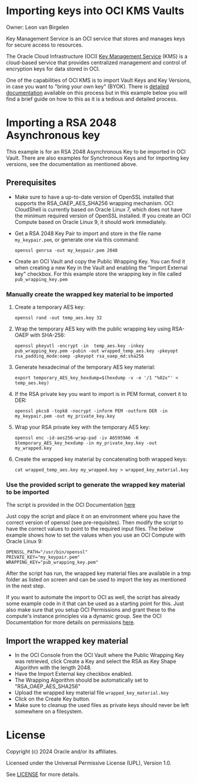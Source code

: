 # Importing keys into OCI KMS Vaults

Owner: Leon van Birgelen

Key Management Service is an OCI service that stores and manages keys for secure access to resources.

The Oracle Cloud Infrastructure (OCI) [Key Management Service](https://oracle.com/security/cloud-security/key-management/) (KMS) is a cloud-based service that provides centralized management and control of encryption keys for data stored in OCI.

One of the capabilities of OCI KMS is to import Vault Keys and Key Versions, in case you want to "bring your own key" (BYOK). There is [detailed documentation](https://docs.public.oneportal.content.oci.oraclecloud.com/en-us/iaas/Content/KeyManagement/Tasks/importingkeys.htm) available on this process but in this example below you will find a brief guide on how to this as it is a tedious and detailed process.


# Importing a RSA 2048 Asynchronous key

This example is for an RSA 2048 Asynchronous Key to be imported in OCI Vault. There are also examples for Synchronous Keys and for importing key versions, see the documentation as mentioned above.

## Prerequisites

- Make sure to have a up-to-date version of OpenSSL installed that supports the RSA_OAEP_AES_SHA256 wrapping mechanism. OCI CloudShell is currently based on Oracle Linux 7, which does not have the minimum required version of OpenSSL installed. If you create an OCI Compute based on Oracle Linux 9, it should work immediately.

- Get a RSA 2048 Key Pair to import and store in the file name ```my_keypair.pem```, or generate one via this command:

  ```openssl genrsa -out my_keypair.pem 2048```

- Create an OCI Vault and copy the Public Wrapping Key. You can find it when creating a new Key in the Vault and enabling the "Import External key" checkbox. For this example store the wrapping key in file called ```pub_wrapping_key.pem```

### Manually create the wrapped key material to be imported

1. Create a temporary AES key:

   ```openssl rand -out temp_aes.key 32```

2. Wrap the temporary AES key with the public wrapping key using RSA-OAEP with SHA-256:

   ```openssl pkeyutl -encrypt -in  temp_aes.key -inkey pub_wrapping_key.pem -pubin -out wrapped_temp_aes.key -pkeyopt rsa_padding_mode:oaep -pkeyopt rsa_oaep_md:sha256```

3. Generate hexadecimal of the temporary AES key material:

   ```export temporary_AES_key_hexdump=$(hexdump -v -e '/1 "%02x"' < temp_aes.key)```

4. If the RSA private key you want to import is in PEM format, convert it to DER:

   ```openssl pkcs8 -topk8 -nocrypt -inform PEM -outform DER -in my_keypair.pem -out my_private_key.key```

5. Wrap your RSA private key with the temporary AES key:

   ```openssl enc -id-aes256-wrap-pad -iv A65959A6 -K $temporary_AES_key_hexdump -in my_private_key.key -out my_wrapped.key```

6. Create the wrapped key material by concatenating both wrapped keys:

   ```cat wrapped_temp_aes.key my_wrapped.key > wrapped_key_material.key```

### Use the provided script to generate the wrapped key material to be imported

The script is provided in the OCI Documentation [here](https://docs.public.oneportal.content.oci.oraclecloud.com/en-us/iaas/Content/KeyManagement/Tasks/importing_asymmetric_keys_topic_script_to_import_rsa_key_material_as_a_new_external_key.htm)

Just copy the script and place it on an environment where you have the correct version of openssl (see pre-requisites). Then modify the script to have the correct values to point to the required input files. The below example shows how to set the values when you use an OCI Compute with Oracle Linux 9:

```
OPENSSL_PATH="/usr/bin/openssl"
PRIVATE_KEY="my_keypair.pem"
WRAPPING_KEY="pub_wrapping_key.pem"
```

After the script has run, the wrapped key material files are available in a tmp folder as listed on screen and can be used to import the key as mentioned in the next step.

If you want to automate the import to OCI as well, the script has already some example code in it that can be used as a starting point for this. Just also make sure that you setup OCI Permissions and grant these to the compute's instance principles via a dynamic group. See the OCI Documentation for more details on permissions [here](https://docs.public.oneportal.content.oci.oraclecloud.com/en-us/iaas/Content/KeyManagement/Tasks/importingkeys.htm#permissions).

## Import the wrapped key material

- In the OCI Console from the OCI Vault where the Public Wrapping Key was retrieved, click Create a Key and select the RSA as Key Shape Algorithm with the length 2048.
- Have the Import External key checkbox enabled.
- The Wrapping Algorithm should be automatically set to "RSA_OAEP_AES_SHA256"
- Upload the wrapped key material file ```wrapped_key_material.key```
- Click on the Create Key button.
- Make sure to cleanup the used files as private keys should never be left somewhere on a filesystem.

# License

Copyright (c) 2024 Oracle and/or its affiliates.

Licensed under the Universal Permissive License (UPL), Version 1.0.

See [LICENSE](https://github.com/oracle-devrel/technology-engineering/blob/main/LICENSE) for more details.
